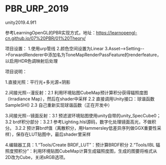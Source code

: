 # PBR_URP_2019
 unity2019.4.9f1

参考LearningOpenGL的PBR实现方式，地址：https://learnopengl-cn.github.io/07%20PBR/01%20Theory/

项目设置：
1.使用urp管线
2.颜色空间设置为Linear
3.Asset-->Setting-->ForwardRenderer中添加名为ToneMapRenderPassFeature的renderfeature，以启用HDR色调映射后处理

项目说明：

1.直接光照：平行光+多光源+阴影

2.间接光照--漫反射：2.1 利用环境贴图CubeMap预计算积分获得辐照度图（Irradiance Map），然后在shader中采样
                  2.2 直接调用Unity接口：球谐函数SampleSH()
                  2.3 自己重新实现球谐函数（正在开发中）

3.间接光照--镜面反射：3.1 预滤波环境贴图使用unity自带的unity_SpecCube0；
                    3.2 brdf积分部分：3.2.1 参考Lighting.hlsl源码，数字化处理镜面高光，不做积分。
                                     3.2.2 预计算brdf值（离散积分，用Hammersley低差异序列做GGX重要性采样），保存在LUT贴图中，最后shader里采样

4.编辑器工具：1.“Tools/Create BRDF_LUT”：预计算BRDF积分
             2.“Tools/IBL 辐照度预积分”：利用环境贴图CubeMap计算生成辐照度图，生成的图要将格式从2D改为Cube，关闭sRGB选项。
